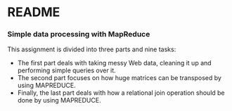 # README #

### Simple data processing with MapReduce ###

This assignment is divided into three parts and nine tasks:
* The first part deals with taking messy Web data, cleaning it up and performing simple queries
over it. 
* The second part focuses on how huge matrices can be transposed by using MAPREDUCE. 
* Finally, the last part deals with how a relational join operation should be done by using MAPREDUCE. 
